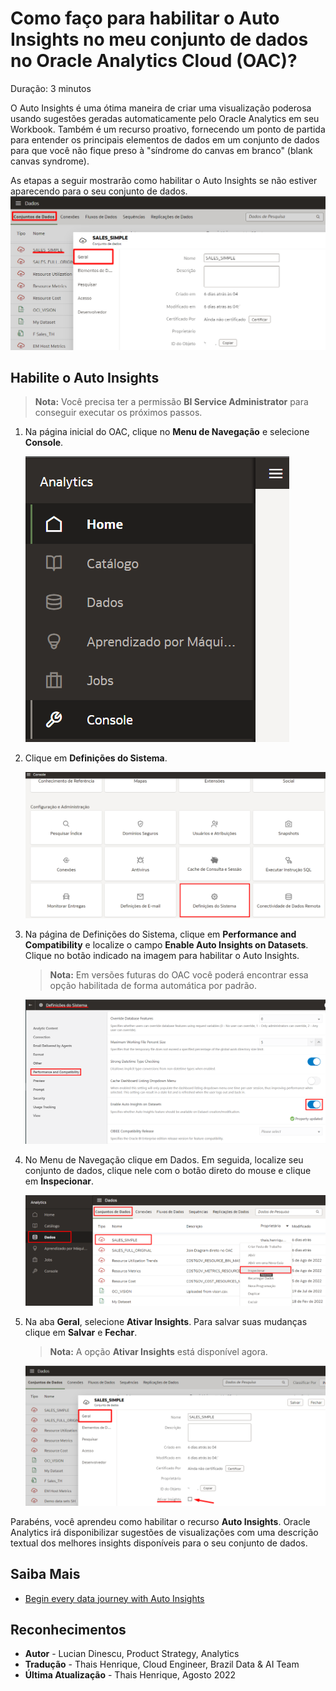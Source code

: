 # Como faço para habilitar o Auto Insights no meu conjunto de dados no Oracle Analytics Cloud (OAC)?

Duração: 3 minutos

O Auto Insights é uma ótima maneira de criar uma visualização poderosa usando sugestões geradas automaticamente pelo Oracle Analytics em seu Workbook. Também é um recurso proativo, fornecendo um ponto de partida para entender os principais elementos de dados em um conjunto de dados para que você não fique preso à "síndrome do canvas em branco" (blank canvas syndrome).

As etapas a seguir mostrarão como habilitar o Auto Insights se não estiver aparecendo para o seu conjunto de dados.
   ![No Auto-Insights](images/dataset-no-auto-insights.png)

## Habilite o Auto Insights
  > **Nota:** Você precisa ter a permissão **BI Service Administrator** para conseguir executar os próximos passos.

1. Na página inicial do OAC, clique no **Menu de Navegação** e selecione **Console**.

   ![Console](images/console.png)

2. Clique em **Definições do Sistema**.

   ![System Settings](images/system-settings.png)

3. Na página de Definições do Sistema, clique em **Performance and Compatibility** e localize o campo **Enable Auto Insights on Datasets**. Clique no botão indicado na imagem para habilitar o Auto Insights.
      > **Nota:** Em versões futuras do OAC você poderá encontrar essa opção habilitada de forma automática por padrão.

      ![Enable Auto Insights](images/enable-auto-insights.png)


4. No Menu de Navegação clique em Dados. Em seguida, localize seu conjunto de dados, clique nele com o botão direto do mouse e clique em **Inspecionar**.

      ![Access Dataset](images/access-dataset.png)

5. Na aba **Geral**, selecione **Ativar Insights**. Para salvar suas mudanças clique em **Salvar** e **Fechar**.
      > **Nota:** A opção **Ativar Insights** está disponível agora.

      ![Enable Auto Insights](images/dataset-enable-auto-insights.png)


Parabéns, você aprendeu como habilitar o recurso **Auto Insights**.
Oracle Analytics irá disponibilizar sugestões de visualizações com uma descrição textual dos melhores insights disponíveis para o seu conjunto de dados.


## Saiba Mais
* [Begin every data journey with Auto Insights](https://blogs.oracle.com/analytics/post/begin-every-data-journey-with-auto-insights)

## Reconhecimentos
* **Autor** - Lucian Dinescu, Product Strategy, Analytics
* **Tradução** - Thais Henrique, Cloud Engineer, Brazil Data & AI Team
* **Última Atualização** - Thais Henrique,  Agosto 2022
